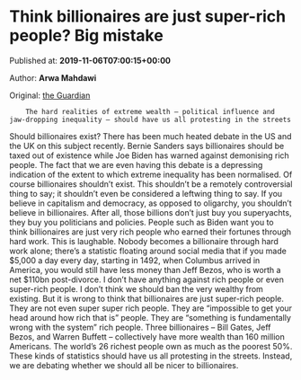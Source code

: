 
# Think billionaires are just super-rich people? Big mistake

Published at: **2019-11-06T07:00:15+00:00**

Author: **Arwa Mahdawi**

Original: [the Guardian](https://www.theguardian.com/commentisfree/2019/nov/06/billionaires-super-rich-extreme-wealth-political-influence-inequality-gates-bezos-buffett?utm_source=share&utm_medium=ios_app&utm_name=iossmf)


        The hard realities of extreme wealth – political influence and jaw-dropping inequality – should have us all protesting in the streets
      
Should billionaires exist? There has been much heated debate in the US and the UK on this subject recently. Bernie Sanders says billionaires should be taxed out of existence while Joe Biden has warned against demonising rich people.
The fact that we are even having this debate is a depressing indication of the extent to which extreme inequality has been normalised. Of course billionaires shouldn’t exist. This shouldn’t be a remotely controversial thing to say; it shouldn’t even be considered a leftwing thing to say. If you believe in capitalism and democracy, as opposed to oligarchy, you shouldn’t believe in billionaires. After all, those billions don’t just buy you superyachts, they buy you politicians and policies.
People such as Biden want you to think billionaires are just very rich people who earned their fortunes through hard work. This is laughable. Nobody becomes a billionaire through hard work alone; there’s a statistic floating around social media that if you made $5,000 a day every day, starting in 1492, when Columbus arrived in America, you would still have less money than Jeff Bezos, who is worth a net $110bn post-divorce.
I don’t have anything against rich people or even super-rich people. I don’t think we should ban the very wealthy from existing. But it is wrong to think that billionaires are just super-rich people. They are not even super super rich people. They are “impossible to get your head around how rich that is” people. They are “something is fundamentally wrong with the system” rich people. Three billionaires – Bill Gates, Jeff Bezos, and Warren Buffett – collectively have more wealth than 160 million Americans. The world’s 26 richest people own as much as the poorest 50%. These kinds of statistics should have us all protesting in the streets. Instead, we are debating whether we should all be nicer to billionaires.
